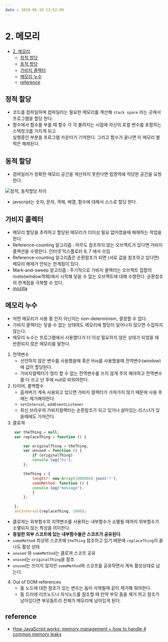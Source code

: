 ```yaml
---
date : 2019-05-10 13:52:00
---
```


# 2. 메모리

- [2. 메모리](#2-%EB%A9%94%EB%AA%A8%EB%A6%AC)
  - [정적 할당](#%EC%A0%95%EC%A0%81-%ED%95%A0%EB%8B%B9)
  - [동적 할당](#%EB%8F%99%EC%A0%81-%ED%95%A0%EB%8B%B9)
  - [가비지 콜렉터](#%EA%B0%80%EB%B9%84%EC%A7%80-%EC%BD%9C%EB%A0%89%ED%84%B0)
  - [메모리 누수](#%EB%A9%94%EB%AA%A8%EB%A6%AC-%EB%88%84%EC%88%98)
  - [reference](#reference)

## 정적 할당

- 코드를 컴파일하며 컴파일러는 필요한 메모리를 계산해 `stack space` 라는 곳에서 프로그램을 할당 한다.
- 함수에서 함수를 부를 때 함수 각 각 불려지는 시점에 자신의 로컬 변수를 포함하는 스택청크를 가지게 되고  
 실행중인 부분을 프로그램 카운터가 기억한다. 그리고 함수가 끝나면 이 메모리 블럭은 해제된다.

## 동적 할당

- 컴파일러가 정확한 메모리 공간을 계산하지 못한다면 힙영역에 적당한 공간을 요청한다.

![정적, 동적할당 차이](~@assets/img/javascript/how-javascript-work-8.png)

- javscript는 숫자, 문자, 객체, 배열, 함수에 대해서 스스로 할당 한다.

## 가비지 콜렉터

- 메모리 할당을 추적하고 할당된 메모리가 더이상 필요 없어졌을때 해제하는 작업을 한다.
- Reference-counting 알고리즘 : 아무도 참조하지 않는 오브젝트가 있다면 가비지 콜렉션을 수행한다. 인터넷 익스플로러 6, 7 에서 쓰임
- Reference-counting 알고리즘은 순환참조가 되면 (서로 값을 참조하고 있다면) 메모리 해제가 안되는 한계점이 있다.
- Mark-and-sweep 알고리즘 : 주기적으로 가비지 콜렉터는 오브젝트 집합의 roots(window객체)에서 시작해 닿을 수 없는 오브젝트에 대해 수행한다. 순환참조의 한계점을 극복할 수 있다.
- [mozilla](https://developer.mozilla.org/ko/docs/Web/JavaScript/Memory_Management)

## 메모리 누수

- 어떤 메모리가 사용 중 인지 아닌지는 non-determinism, 결정할 수 없다.
- 가비지 콜렉터는 닿을 수 없는 상태여도 메모리에 할당이 일어나지 않으면 수집하지 않는다.
- 메모리 누수는 프로그램에서 사용했다가 더 이상 필요하지 않은 상태가 되었을 때 반환되지 않은 메모리를 말한다.

1. 전역변수
   - 선언하지 않은 변수를 사용했을때 혹은 this를 사용했을때 전역변수(window)에 값이 할당된다.
   - 가비지컬렉터가 정리 할 수 없는 전역변수를 쓰지 않게 주의 해야하고 전역변수를 다 쓰고 난 후에 null로 비워야한다.
2. 타이머, 콜백함수
    - 옵져버가 계속 사용되고 있으면 가비지 컬렉터가 가져가지 않기 때문에 사용 후에는 제거해야한다.
    - `setInterval`, `addEventListener`
    - 최신 브라우져 가비지컬렉터는 순환참조가 되고 있거나 살아있는 리스너가 있을때에도 가져간다.
3. 클로져

```js
    var theThing = null;
    var replaceThing = function () {

        var originalThing = theThing;
        var unused = function () {
            if (originalThing)
            console.log("hi");
        };

        theThing = {
            longStr: new Array(1000000).join('*'),
            someMethod: function () {
            console.log("message");
            }
        };
  
    };
    setInterval(replaceThing, 1000);

```

- 클로져는 외부함수의 지역변수를 사용하는 내부함수가 소멸될 때까지 외부함수가 소멸되지 않는 특성을 의미한다.
- **동일한 외부 스코프에 있는 내부함수들은 스코프가 공유된다**.
- `someMethod` 최상위 스코프에 `theThing` 참조하고 있기 때문에 `replaceThing`이 끝나도 활성 상태
- `unused` 와 `someMethod`는 클로져 스코프 공유
- `unused`는 `originalThing`을 참조
- `unused`는 쓰이지 않지만 `someMethod`와 스코프를 공유하면서 계속 활성상태로 남는다.
4. Out of DOM references
   - 돔 노드에 대한 참조가 있는 변수는 돔이 삭제될때 같이 제거해 줘야한다.
   - 돔 트리에 리프노드나 자식노드를 참조할 때 만약 부모 돔을 제거 하고 참조가 남아있다면 부모돔트리 전체가 메모리에 남아있게 된다.

## reference

- [How JavaScript works: memory management + how to handle 4 common memory leaks](https://blog.sessionstack.com/how-javascript-works-memory-management-how-to-handle-4-common-memory-leaks-3f28b94cfbec)